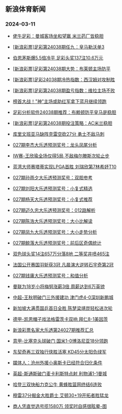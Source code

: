 ## 新浪体育新闻 
### 2024-03-11

+ [佬牛足彩：曼城客场坐和望赢 米兰药厂皆稳胆](https://sports.sina.com.cn/l/2024-03-10/doc-inamvcvu5131454.shtml)

+ [[新浪彩票]足彩第24038期任九：皇马勒沃单3](https://sports.sina.com.cn/l/2024-03-10/doc-inamutfu0311018.shtml)

+ [伯恩茅斯爆5.5倍冷平 足彩头奖137注10.6万元](https://sports.sina.com.cn/l/2024-03-10/doc-inamutfz3131021.shtml)

+ [[新浪彩票]足彩第24038期大势：布莱顿主场防平](https://sports.sina.com.cn/l/2024-03-10/doc-inamutfu0310767.shtml)

+ [[新浪彩票]足彩24038期冷热指数：西汉姆对攻制胜](https://sports.sina.com.cn/l/2024-03-10/doc-inamutfy5351264.shtml)

+ [[新浪彩票]足彩第24038期盈亏指数：维拉主场不败](https://sports.sina.com.cn/l/2024-03-10/doc-inamutfu0311633.shtml)

+ [榜首大战！"神"主场或助红军拿下蓝月继续领跑](https://sports.sina.com.cn/l/2024-03-10/doc-inamqvxq2267276.shtml)

+ [足彩分析软件24038期推荐：布赖顿防平皇马是稳胆](https://sports.sina.com.cn/l/2024-03-10/doc-inamutfu0312048.shtml)

+ [[新浪彩票]足彩第24038期投注策略：AC米兰稳胆](https://sports.sina.com.cn/l/2024-03-10/doc-inamutfu0311351.shtml)

+ [库里文班亚马缺阵克雷空砍27分 勇士不敌马刺](https://sports.sina.com.cn/basketball/nba/2024-03-10/doc-inamvcvv2917058.shtml)

+ [027期李杰大乐透预测奖号：龙头凤尾分析](https://sports.sina.com.cn/l/2024-03-10/doc-inamvkcp6759810.shtml)

+ [IW赛-王欣瑜全场仅得5局 不敌梅尔滕斯次轮止步](https://sports.sina.com.cn/tennis/china/2024-03-10/doc-inamutfz3134659.shtml)

+ [蓝湾大师赛塔蒂实现LPGA首胜 刘瑞欣第7林希妤T10](https://sports.sina.com.cn/golf/lpga/2024-03-10/doc-inamvqmq4920860.shtml)

+ [027期孙雨夕大乐透预测奖号：双胆参考](https://sports.sina.com.cn/l/2024-03-10/doc-inamvkcm9982892.shtml)

+ [027期刘阳大乐透预测奖号：小复式精选](https://sports.sina.com.cn/l/2024-03-10/doc-inamvkcp6759897.shtml)

+ [027期杨天大乐透预测奖号：小复式推荐](https://sports.sina.com.cn/l/2024-03-10/doc-inamvkcp6759391.shtml)

+ [027期迈久忠大乐透预测奖号：012路解析](https://sports.sina.com.cn/l/2024-03-10/doc-inamvkct2803904.shtml)

+ [027期陈浩大乐透预测奖号：大小比解读](https://sports.sina.com.cn/l/2024-03-10/doc-inamvkcp6759961.shtml)

+ [027期凤九大乐透预测奖号：大小走势分析](https://sports.sina.com.cn/l/2024-03-10/doc-inamvkcp6759458.shtml)

+ [027期鲸落大乐透预测奖号：前后区奇偶统计](https://sports.sina.com.cn/l/2024-03-10/doc-inamvkcm9982755.shtml)

+ [双色球头奖14注657万分落8地 二等奖井喷465注](https://sports.sina.com.cn/l/2024-03-10/doc-inamvyzf6425147.shtml)

+ [法国公开赛国羽斩获3冠 凡晨演大逆转石宇奇第2冠](https://sports.sina.com.cn/others/badmin/2024-03-11/doc-inamwfii2364383.shtml)

+ [027期钱庸大乐透预测奖号：和值分析](https://sports.sina.com.cn/l/2024-03-10/doc-inamvkcm9983019.shtml)

+ [曼联为18岁小将梅努涨薪3倍 周薪达到6万英镑](https://sports.sina.com.cn/g/pl/2024-03-10/doc-inamvqmq4918165.shtml)

+ [中超-王秋明破门三外援建功 津门虎4-0深圳新鹏城](https://sports.sina.com.cn/china/j/2024-03-10/doc-inamvyzk4701798.shtml)

+ [新加坡大满贯国乒首日全胜 陈梦梁靖崑轻松进次轮](https://sports.sina.com.cn/others/pingpang/2024-03-10/doc-inamvyzf6423067.shtml)

+ [德甲-凯恩帽子戏法格雷茨卡双响 拜仁8-1美因茨](https://sports.sina.com.cn/global/germany/2024-03-10/doc-inamutfy5358094.shtml)

+ [新浪彩票名家大乐透第24027期推荐汇总](https://sports.sina.com.cn/l/2024-03-10/doc-inamvkcp6762261.shtml)

+ [意甲-比塞克头球破门 国米1-0博洛尼亚18分领跑](https://sports.sina.com.cn/g/seriea/2024-03-10/doc-inamutfu0315300.shtml)

+ [东契奇再三双独行侠胜活塞 KD45分太阳负绿军](https://sports.sina.com.cn/basketball/nba/2024-03-10/doc-inamvcvr6873617.shtml)

+ [媒体人：沧州外援小奥斯卡已经符合归化条件](https://sports.sina.com.cn/china/j/2024-03-10/doc-inamvyzc9640877.shtml)

+ [英超-斯通斯破门麦卡利斯特点射 利物浦1-1曼城](https://sports.sina.com.cn/g/pl/2024-03-11/doc-inamxanr9062554.shtml)

+ [哈登三双快船力克公牛 黄蜂胜篮网终结6连败](https://sports.sina.com.cn/basketball/nba/2024-03-10/doc-inamvcvq0091621.shtml)

+ [穆雷37分掘金大胜爵士 艾顿30+19开拓者胜猛龙](https://sports.sina.com.cn/basketball/nba/2024-03-10/doc-inamvkct2799111.shtml)

+ [商人凭直觉选号揽1580万 领奖时自感很眩晕-图](https://sports.sina.com.cn/l/2024-03-11/doc-inamxanw4098082.shtml)

